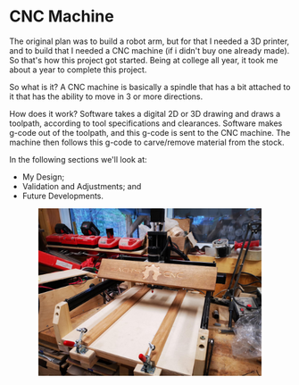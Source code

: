 # CNC Machine

The original plan was to build a robot arm, but for that I needed a 3D printer, and to build that I needed a CNC machine (if i didn't buy one already made). So that's how this project got started. Being at college all year, it took me about a year to complete this project. 

So what is it? A CNC machine is basically a spindle that has a bit attached to it that has the ability to move in 3 or more directions.

How does it work? Software takes a digital 2D or 3D drawing and draws a toolpath, according to tool specifications and clearances. Software makes g-code out of the toolpath, and this g-code is sent to the CNC machine. The machine then follows this g-code to carve/remove material from the stock.

In the following sections we'll look at:
- My Design;
- Validation and Adjustments; and
- Future Developments.

<p align="center">
<img src="0readmepics/real_pic.jpg" height="300">
</p>
